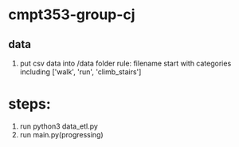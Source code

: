 # cmpt353-group-cj

## data
1. put csv data into /data folder
    rule: filename start with categories including ['walk', 'run', 'climb_stairs']

# steps:
1. run python3 data_etl.py
2. run main.py(progressing)